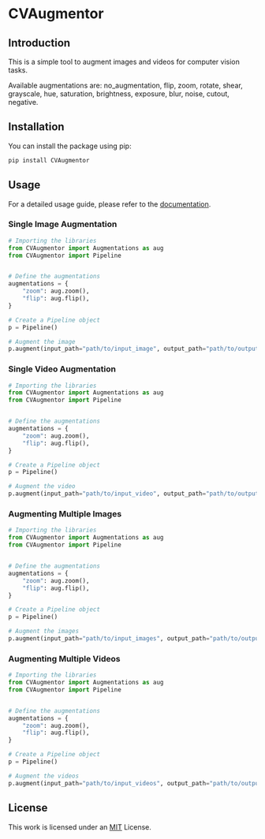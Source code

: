 # CVAugmentor
## Introduction
This is a simple tool to augment images and videos for computer vision tasks.

Available augmentations are:
    no_augmentation,
    flip,
    zoom,
    rotate,
    shear,
    grayscale,
    hue,
    saturation,
    brightness,
    exposure,
    blur,
    noise,
    cutout,
    negative.
## Installation
You can install the package using pip:
```bash
pip install CVAugmentor
```
## Usage
For a detailed usage guide, please refer to the [documentation](https://alikhalilit.github.io/CVAugmentor/).
### Single Image Augmentation
```python
# Importing the libraries
from CVAugmentor import Augmentations as aug
from CVAugmentor import Pipeline


# Define the augmentations
augmentations = {
    "zoom": aug.zoom(),
    "flip": aug.flip(),
}

# Create a Pipeline object
p = Pipeline()

# Augment the image
p.augment(input_path="path/to/input_image", output_path="path/to/output_image", target="image", process_type="single", mode="singular", augmentations=augmentations, verbose=True, warn_verbose=True)
```
### Single Video Augmentation
```python
# Importing the libraries
from CVAugmentor import Augmentations as aug
from CVAugmentor import Pipeline


# Define the augmentations
augmentations = {
    "zoom": aug.zoom(),
    "flip": aug.flip(),
}

# Create a Pipeline object
p = Pipeline()

# Augment the video
p.augment(input_path="path/to/input_video", output_path="path/to/output_video", target="video", process_type="single", mode="singular", augmentations=augmentations, verbose=True, warn_verbose=True)
```
### Augmenting Multiple Images
```python
# Importing the libraries
from CVAugmentor import Augmentations as aug
from CVAugmentor import Pipeline


# Define the augmentations
augmentations = {
    "zoom": aug.zoom(),
    "flip": aug.flip(),
}

# Create a Pipeline object
p = Pipeline()

# Augment the images
p.augment(input_path="path/to/input_images", output_path="path/to/output_images", target="image", process_type="batch", mode="singular", augmentations=augmentations, verbose=True, warn_verbose=True)
```
### Augmenting Multiple Videos
```python
# Importing the libraries
from CVAugmentor import Augmentations as aug
from CVAugmentor import Pipeline


# Define the augmentations
augmentations = {
    "zoom": aug.zoom(),
    "flip": aug.flip(),
}

# Create a Pipeline object
p = Pipeline()

# Augment the videos
p.augment(input_path="path/to/input_videos", output_path="path/to/output_videos", target="video", process_type="batch", mode="singular", augmentations=augmentations, verbose=True, warn_verbose=True)
```
## License
This work is licensed under an [MIT](https://choosealicense.com/licenses/mit/) License.